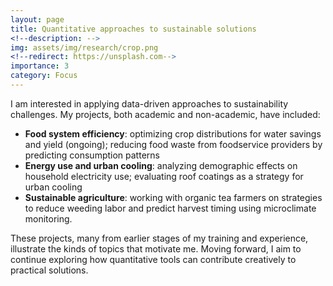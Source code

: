 ```yaml
---
layout: page
title: Quantitative approaches to sustainable solutions
<!--description: -->
img: assets/img/research/crop.png
<!--redirect: https://unsplash.com-->
importance: 3
category: Focus
---
```


I am interested in applying data-driven approaches to sustainability challenges. My projects, both academic and non-academic, have included:

- **Food system efficiency**: optimizing crop distributions for water savings and yield (ongoing); reducing food waste from foodservice providers by predicting consumption patterns
- **Energy use and urban cooling**: analyzing demographic effects on household electricity use; evaluating roof coatings as a strategy for urban cooling
- **Sustainable agriculture**: working with organic tea farmers on strategies to reduce weeding labor and predict harvest timing using microclimate monitoring.

These projects, many from earlier stages of my training and experience, illustrate the kinds of topics that motivate me. Moving forward, I aim to continue exploring how quantitative tools can contribute creatively to practical solutions.

